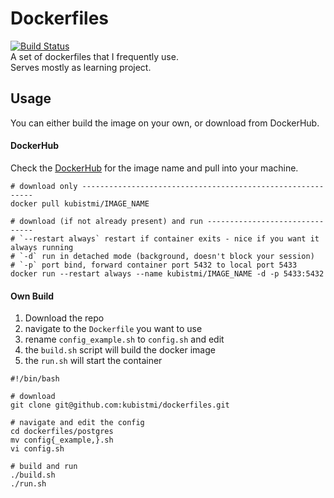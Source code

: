 # Dockerfiles
[![Build Status](https://dev.azure.com/MichalKubista/PostgreSQL%20Dockerfiles/_apis/build/status/kubistmi.docker_postgreSQL?branchName=master)](https://dev.azure.com/MichalKubista/PostgreSQL%20Dockerfiles/_build/latest?definitionId=4&branchName=master)  
A set of dockerfiles that I frequently use.  
Serves mostly as learning project.

## Usage
You can either build the image on your own, or download from DockerHub.

#### DockerHub
Check the [DockerHub](https://hub.docker.com/u/kubistmi) for the image name and pull into your machine.

```{bash}
# download only -----------------------------------------------------------
docker pull kubistmi/IMAGE_NAME

# download (if not already present) and run -------------------------------
# `--restart always` restart if container exits - nice if you want it always running
# `-d` run in detached mode (background, doesn't block your session)
# `-p` port bind, forward container port 5432 to local port 5433
docker run --restart always --name kubistmi/IMAGE_NAME -d -p 5433:5432
```

#### Own Build
1. Download the repo
1. navigate to the `Dockerfile` you want to use
1. rename `config_example.sh` to `config.sh` and edit
1. the `build.sh` script will build the docker image
1. the `run.sh` will start the container

```{bash}
#!/bin/bash

# download
git clone git@github.com:kubistmi/dockerfiles.git

# navigate and edit the config
cd dockerfiles/postgres
mv config{_example,}.sh
vi config.sh

# build and run
./build.sh
./run.sh
```

